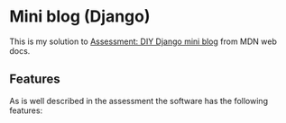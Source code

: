 # Mini blog (Django)

This is my solution to [Assessment: DIY Django mini blog](https://developer.mozilla.org/en-US/docs/Learn_web_development/Extensions/Server-side/Django/django_assessment_blog) from MDN web docs.

## Features

As is well described in the assessment the software has the following features: 
